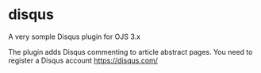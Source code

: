 # disqus
A very somple Disqus plugin for OJS 3.x

The plugin adds Disqus commenting to article abstract pages. You need to register a Disqus account https://disqus.com/
